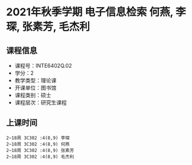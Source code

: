 # 2021年秋季学期 电子信息检索 何燕, 李琛, 张素芳, 毛杰利






## 课程信息

- 课程号：INTE6402Q.02
- 学分：2
- 教学类型：理论课
- 开课单位：图书馆
- 课程类别：硕士
- 课程层次：研究生课程

## 上课时间

```
2~18周 3C302 :4(8,9) 李琛
2~18周 3C302 :4(8,9) 何燕
2~18周 3C302 :4(8,9) 张素芳
2~18周 3C302 :4(8,9) 毛杰利
```


